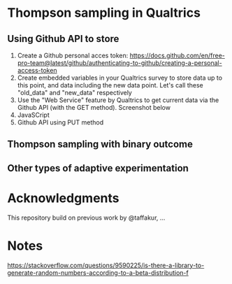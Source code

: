 # Thompson sampling in Qualtrics

## Using Github API to store 

1. Create a Github personal acces token: https://docs.github.com/en/free-pro-team@latest/github/authenticating-to-github/creating-a-personal-access-token
2. Create embedded variables in your Qualtrics survey to store data up to this point, and data including the new data point. Let's call these "old_data" and "new_data" respectively
3. Use the "Web Service" feature by Qualtrics to get current data via the Github API (with the GET method). Screenshot below
4. JavaSCript
5. Github API using PUT method

## Thompson sampling with binary outcome

## Other types of adaptive experimentation

# Acknowledgments

This repository build on previous work by @taffakur, ...


# Notes

https://stackoverflow.com/questions/9590225/is-there-a-library-to-generate-random-numbers-according-to-a-beta-distribution-f
